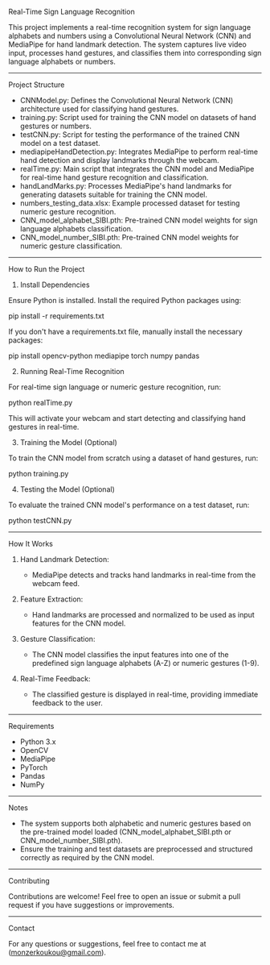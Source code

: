 Real-Time Sign Language Recognition

This project implements a real-time recognition system for sign language alphabets and numbers using a Convolutional 
Neural Network (CNN) and MediaPipe for hand landmark detection. The system captures live video input, processes hand 
gestures, and classifies them into corresponding sign language alphabets or numbers.

---

Project Structure

- CNNModel.py: Defines the Convolutional Neural Network (CNN) architecture used for classifying hand gestures.
- training.py: Script used for training the CNN model on datasets of hand gestures or numbers.
- testCNN.py: Script for testing the performance of the trained CNN model on a test dataset.
- mediapipeHandDetection.py: Integrates MediaPipe to perform real-time hand detection and display landmarks through the webcam.
- realTime.py: Main script that integrates the CNN model and MediaPipe for real-time hand gesture recognition and classification.
- handLandMarks.py: Processes MediaPipe's hand landmarks for generating datasets suitable for training the CNN model.
- numbers_testing_data.xlsx: Example processed dataset for testing numeric gesture recognition.
- CNN_model_alphabet_SIBI.pth: Pre-trained CNN model weights for sign language alphabets classification.
- CNN_model_number_SIBI.pth: Pre-trained CNN model weights for numeric gesture classification.

---

How to Run the Project

1. Install Dependencies

Ensure Python is installed. Install the required Python packages using:

pip install -r requirements.txt

If you don't have a requirements.txt file, manually install the necessary packages:

pip install opencv-python mediapipe torch numpy pandas

2. Running Real-Time Recognition

For real-time sign language or numeric gesture recognition, run:

python realTime.py

This will activate your webcam and start detecting and classifying hand gestures in real-time.

3. Training the Model (Optional)

To train the CNN model from scratch using a dataset of hand gestures, run:

python training.py

4. Testing the Model (Optional)

To evaluate the trained CNN model's performance on a test dataset, run:

python testCNN.py

---

How It Works

1. Hand Landmark Detection: 
   - MediaPipe detects and tracks hand landmarks in real-time from the webcam feed.

2. Feature Extraction:
   - Hand landmarks are processed and normalized to be used as input features for the CNN model.

3. Gesture Classification:
   - The CNN model classifies the input features into one of the predefined sign language alphabets (A-Z) or numeric gestures (1-9).

4. Real-Time Feedback:
   - The classified gesture is displayed in real-time, providing immediate feedback to the user.

---

Requirements

- Python 3.x
- OpenCV
- MediaPipe
- PyTorch
- Pandas
- NumPy

---

Notes

- The system supports both alphabetic and numeric gestures based on the pre-trained model loaded 
  (CNN_model_alphabet_SIBI.pth or CNN_model_number_SIBI.pth).
- Ensure the training and test datasets are preprocessed and structured correctly as required by the CNN model.

---

Contributing

Contributions are welcome! Feel free to open an issue or submit a pull request if you have suggestions or improvements.

---

Contact

For any questions or suggestions, feel free to contact me at (monzerkoukou@gmail.com).
